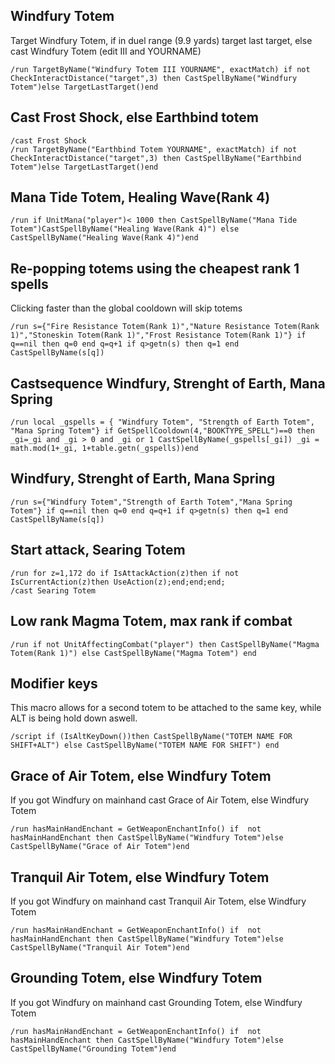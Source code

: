 ## Windfury Totem
Target Windfury Totem, if in duel range (9.9 yards) target last target, else cast Windfury Totem (edit III and YOURNAME)
```
/run TargetByName("Windfury Totem III YOURNAME", exactMatch) if not CheckInteractDistance("target",3) then CastSpellByName("Windfury Totem")else TargetLastTarget()end
```


## Cast Frost Shock, else Earthbind totem
```
/cast Frost Shock
/run TargetByName("Earthbind Totem YOURNAME", exactMatch) if not CheckInteractDistance("target",3) then CastSpellByName("Earthbind Totem")else TargetLastTarget()end
```
 

## Mana Tide Totem, Healing Wave(Rank 4)
```
/run if UnitMana("player")< 1000 then CastSpellByName("Mana Tide Totem")CastSpellByName("Healing Wave(Rank 4)") else CastSpellByName("Healing Wave(Rank 4)")end
```
 

## Re-popping totems using the cheapest rank 1 spells 
Clicking faster than the global cooldown will skip totems
```
/run s={"Fire Resistance Totem(Rank 1)","Nature Resistance Totem(Rank 1)","Stoneskin Totem(Rank 1)","Frost Resistance Totem(Rank 1)"} if q==nil then q=0 end q=q+1 if q>getn(s) then q=1 end CastSpellByName(s[q])
```
 

## Castsequence Windfury, Strenght of Earth, Mana Spring
```
/run local _gspells = { "Windfury Totem", "Strength of Earth Totem", "Mana Spring Totem"} if GetSpellCooldown(4,"BOOKTYPE_SPELL")==0 then _gi=_gi and _gi > 0 and _gi or 1 CastSpellByName(_gspells[_gi]) _gi = math.mod(1+_gi, 1+table.getn(_gspells))end
```
 

## Windfury, Strenght of Earth, Mana Spring
```
/run s={"Windfury Totem","Strength of Earth Totem","Mana Spring Totem"} if q==nil then q=0 end q=q+1 if q>getn(s) then q=1 end CastSpellByName(s[q])
```
 

## Start attack, Searing Totem
```
/run for z=1,172 do if IsAttackAction(z)then if not IsCurrentAction(z)then UseAction(z);end;end;end;
/cast Searing Totem
```
 

## Low rank Magma Totem, max rank if combat
```
/run if not UnitAffectingCombat("player") then CastSpellByName("Magma Totem(Rank 1)") else CastSpellByName("Magma Totem") end
```

## Modifier keys
This macro allows for a second totem to be attached to the same key, while ALT is being hold down aswell.
```
/script if (IsAltKeyDown())then CastSpellByName("TOTEM NAME FOR SHIFT+ALT") else CastSpellByName("TOTEM NAME FOR SHIFT") end
```


## Grace of Air Totem, else Windfury Totem
If you got Windfury on mainhand cast Grace of Air Totem, else Windfury Totem
```
/run hasMainHandEnchant = GetWeaponEnchantInfo() if  not hasMainHandEnchant then CastSpellByName("Windfury Totem")else CastSpellByName("Grace of Air Totem")end
```
 

## Tranquil Air Totem, else Windfury Totem
If you got Windfury on mainhand cast Tranquil Air Totem, else Windfury Totem
```
/run hasMainHandEnchant = GetWeaponEnchantInfo() if  not hasMainHandEnchant then CastSpellByName("Windfury Totem")else CastSpellByName("Tranquil Air Totem")end
```
 

## Grounding Totem, else Windfury Totem
If you got Windfury on mainhand cast Grounding Totem, else Windfury Totem
```
/run hasMainHandEnchant = GetWeaponEnchantInfo() if  not hasMainHandEnchant then CastSpellByName("Windfury Totem")else CastSpellByName("Grounding Totem")end
```